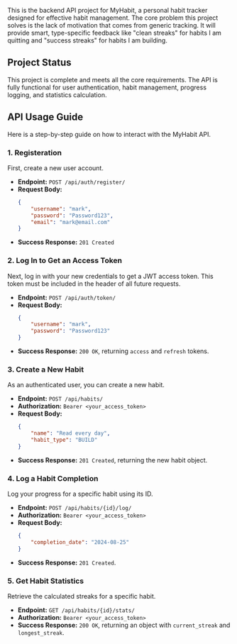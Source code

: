 This is the backend API project for MyHabit, a personal habit tracker designed for effective habit management. The core problem this project solves is the lack of motivation that comes from generic tracking. It will provide smart, type-specific feedback like "clean streaks" for habits I am quitting and "success streaks" for habits I am building.

## Project Status
This project is complete and meets all the core requirements. The API is fully functional for user authentication, habit management, progress logging, and statistics calculation.

## API Usage Guide

Here is a step-by-step guide on how to interact with the MyHabit API.

### 1. Registeration 

First, create a new user account.

*   **Endpoint:** `POST /api/auth/register/`
*   **Request Body:**
    ```json
    {
        "username": "mark",
        "password": "Password123",
        "email": "mark@email.com"
    }
    ```
*   **Success Response:** `201 Created`

### 2. Log In to Get an Access Token

Next, log in with your new credentials to get a JWT access token. This token must be included in the header of all future requests.

*   **Endpoint:** `POST /api/auth/token/`
*   **Request Body:**
    ```json
    {
        "username": "mark",
        "password": "Password123"
    }
    ```
*   **Success Response:** `200 OK`, returning `access` and `refresh` tokens.

### 3. Create a New Habit

As an authenticated user, you can create a new habit.

*   **Endpoint:** `POST /api/habits/`
*   **Authorization:** `Bearer <your_access_token>`
*   **Request Body:**
    ```json
    {
        "name": "Read every day",
        "habit_type": "BUILD"
    }
    ```
*   **Success Response:** `201 Created`, returning the new habit object.

### 4. Log a Habit Completion

Log your progress for a specific habit using its ID.

*   **Endpoint:** `POST /api/habits/{id}/log/`
*   **Authorization:** `Bearer <your_access_token>`
*   **Request Body:**
    ```json
    {
        "completion_date": "2024-08-25"
    }
    ```
*   **Success Response:** `201 Created`.

### 5. Get Habit Statistics

Retrieve the calculated streaks for a specific habit.

*   **Endpoint:** `GET /api/habits/{id}/stats/`
*   **Authorization:** `Bearer <your_access_token>`
*   **Success Response:** `200 OK`, returning an object with `current_streak` and `longest_streak`.